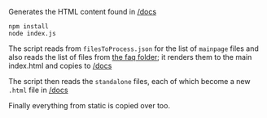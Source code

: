 Generates the HTML content found in [/docs](../../docs)

    npm install
    node index.js

The script reads from `filesToProcess.json` for the list of `mainpage` files and also reads the list of files from [the faq folder](../text/faq); it renders them to the main index.html and copies to [/docs](../../docs)   

The script then reads the `standalone` files, each of which become a new `.html` file in [/docs](../../docs)

Finally everything from static is copied over too.